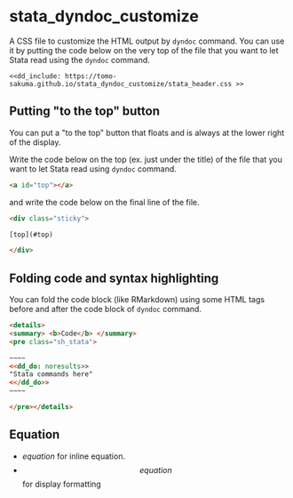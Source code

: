 # stata_dyndoc_customize
A CSS file to customize the HTML output by `dyndoc` command.
You can use it by putting the code below on the very top of the file that you want to let Stata read using the `dyndoc` command.

```
<<dd_include: https://tomo-sakuma.github.io/stata_dyndoc_customize/stata_header.css >>

```

## Putting "to the top" button
You can put a "to the top" button that floats and is always at the lower right of the display.

Write the code below on the top  (ex. just under the title)  of the file that you want to let Stata read using `dyndoc` command.

```html
<a id="top"></a>
```

and write the code below on the final line of the file.

```html
<div class="sticky">

[top](#top)

</div>
```

## Folding code and syntax highlighting
You can fold the code block (like RMarkdown) using some HTML tags before and after the code block of `dyndoc` command.

```html
<details>
<summary> <b>Code</b> </summary>
<pre class="sh_stata">

~~~~
<<dd_do: noresults>>
"Stata commands here"
<</dd_do>>
~~~~

</pre></details>
```

## Equation
- $equation$ for inline equation.
- $$equation$$ for display formatting